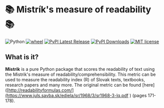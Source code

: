 # 📚 Mistrík's measure of readability 📚
 ![Python](https://img.shields.io/badge/python-3.x-blue.svg)  [![wheel](https://img.shields.io/badge/wheel-yes-ff00c9.svg)](https://test.pypi.org/project/mistrik/)  [![PyPI Latest Release](https://img.shields.io/pypi/v/pandas.svg)](https://test.pypi.org/project/mistrik/) [![PyPI Downloads](https://img.shields.io/pypi/dm/pandas.svg?label=PyPI%20downloads)](https://test.pypi.org/project/mistrik/) 
 [![MIT license](https://img.shields.io/badge/License-MIT-green.svg)](https://lbesson.mit-license.org/) 

## What is it?
**Mistrik** is a pure Python package that scores the readability of text using the Mistrik's measure of readability/comprehensibility.
This metric can be used to measure the readability index (R) of Slovak texts, textbooks, research papers and many more.
The original metric can be found [here]([http://readabilityformulas.com/](https://www.juls.savba.sk/ediela/sr/1968/3/sr1968-3-lq.pdf ) (pages 171-178).

